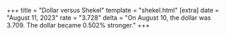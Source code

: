 +++
title = "Dollar versus Shekel"
template = "shekel.html"
[extra]
date = "August 11, 2023"
rate = "3.728"
delta = "On August 10, the dollar was 3.709. The dollar became 0.502% stronger."
+++
